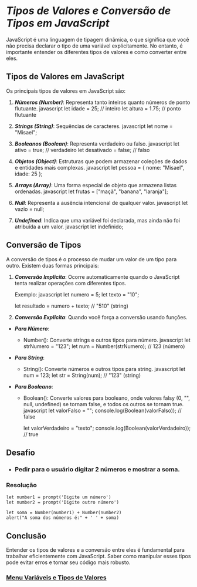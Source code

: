 # *Tipos de Valores e Conversão de Tipos em JavaScript*

JavaScript é uma linguagem de tipagem dinâmica, o que significa que você não precisa declarar o tipo de uma variável explicitamente. No entanto, é importante entender os diferentes tipos de valores e como converter entre eles.

## Tipos de Valores em JavaScript

Os principais tipos de valores em JavaScript são:

1. ***Números (Number)***: Representa tanto inteiros quanto números de ponto flutuante.
   javascript
   let idade = 25; // inteiro
   let altura = 1.75; // ponto flutuante
   

2. ***Strings (String)***: Sequências de caracteres.
   javascript
   let nome = "Misael";
   

3. ***Booleanos (Boolean)***: Representa verdadeiro ou falso.
   javascript
   let ativo = true; // verdadeiro
   let desativado = false; // falso
   

4. ***Objetos (Object)***: Estruturas que podem armazenar coleções de dados e entidades mais complexas.
   javascript
   let pessoa = {
       nome: "Misael",
       idade: 25
   };
   

5. ***Arrays (Array)***: Uma forma especial de objeto que armazena listas ordenadas.
   javascript
   let frutas = ["maçã", "banana", "laranja"];
   

6. ***Null***: Representa a ausência intencional de qualquer valor.
   javascript
   let vazio = null;
   

7. ***Undefined***: Indica que uma variável foi declarada, mas ainda não foi atribuída a um valor.
   javascript
   let indefinido;
   

## Conversão de Tipos

A conversão de tipos é o processo de mudar um valor de um tipo para outro. Existem duas formas principais:

1. ***Conversão Implícita***: Ocorre automaticamente quando o JavaScript tenta realizar operações com diferentes tipos.

   Exemplo:
   javascript
   let numero = 5;
   let texto = "10";
   
   let resultado = numero + texto; // "510" (string)
   

2. ***Conversão Explícita***: Quando você força a conversão usando funções.

- ***Para Número***:
  - Number(): Converte strings e outros tipos para número.
    javascript
    let strNumero = "123";
    let num = Number(strNumero); // 123 (número)
    

- ***Para String***:
  - String(): Converte números e outros tipos para string.
    javascript
    let num = 123;
    let str = String(num); // "123" (string)
    

- ***Para Booleano***:
  - Boolean(): Converte valores para booleano, onde valores falsy (0, "", null, undefined) se tornam false, e todos os outros se tornam true.
    javascript
    let valorFalso = "";
    console.log(Boolean(valorFalso)); // false

    let valorVerdadeiro = "texto";
    console.log(Boolean(valorVerdadeiro)); // true


## Desafio 

- ### Pedir para o usuário digitar 2 números e mostrar a soma.

### Resolução
```
let number1 = prompt('Digite um número')
let number2 = prompt('Digite outro número')

let soma = Number(number1) + Number(number2)
alert("A soma dos números é:" + ' ' + soma)
```
    

## Conclusão

Entender os tipos de valores e a conversão entre eles é fundamental para trabalhar eficientemente com JavaScript. Saber como manipular esses tipos pode evitar erros e tornar seu código mais robusto.



### [Menu Variáveis e Tipos de Valores](menu_variaveis-valores.md)